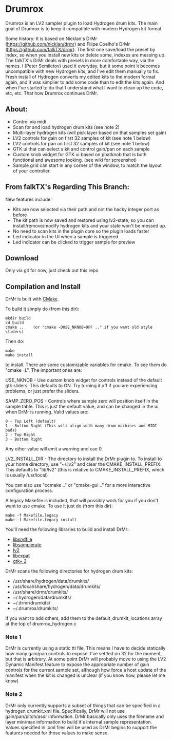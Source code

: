 Drumrox
=======

Drumrox is an LV2 sampler plugin to load Hydrogen drum kits. The main goal of Drumrox is to keep it compatible with modern Hydrogen kit format.

Some history: It is based on Nicklan's DrMr (https://github.com/nicklan/drmr) and Filipe Coelho's DrMr (https://github.com/falkTX/drmr). The first one save/load the preset by index, so when you install new kits or delete some, indexes are messing up. The falkTX's DrMr deals with presets in more comfortable way, via the names. I (Peter Semiletov) used it everyday, but it some point it becomes uncompatible with new Hydrogen kits, and I've edit them manually to fix. Fresh install of Hydrogen converts my edited kits to the modern format again, and it was simplier to add some code than to edit the kits again. And when I've started to do that I understand what I want to clean up the code, etc, etc. That how Drumrox continues DrMr.


About:
-----

- Control via midi
- Scan for and load hydrogen drum kits (see note 2)
- Multi-layer hydrogen kits (will pick layer based on that samples set gain)
- LV2 controls for gain on first 32 samples of kit (see note 1 below)
- LV2 controls for pan on first 32 samples of kit (see note 1 below)
- GTK ui that can select a kit and control gain/pan on each sample
- Custom knob widget for GTK ui based on phatknob that is both functional and awesome looking. (see wiki for screenshot)
- Sample grid can start in any corner of the window, to match the layout of your controller.


From falkTX's Regarding This Branch:
-------------------------------------

New features include:

- Kits are now selected via their path and not the hacky integer port as before
- The kit path is now saved and restored using lv2-state, so you can install/remove/modify hydrogen kits and your state won't be messed up.
- No need to scan kits in the plugin core so the plugin loads faster
- Led indicator in the UI when a sample is triggered
- Led indicator can be clicked to trigger sample for preview


Download
--------
Only via git for now, just check out this repo

Compilation and Install
-----------------------
DrMr is built with [CMake](http://www.cmake.org).

To build it simply do (from this dir):

    mkdir build
    cd build
    cmake ..    (or "cmake -DUSE_NKNOB=OFF .." if you want old style sliders)

Then do:

    make
    make install

to install.  There are some customizable variables for cmake.  To see them do "cmake -L".  The important ones are:

USE_NKNOB - Use custom knob widget for controls instead of the default gtk sliders.  This defaults to ON.  Try turning it off if you are experiencing problems, or just prefer the sliders.

SAMP_ZERO_POS - Controls where sample zero will position itself in the sample table.  This is just the default value, and can be changed in the ui when DrMr is running.  Valid values are:

    0 - Top Left (default)
    1 - Bottom Right (This will align with many drum machines and MIDI pads)
    2 - Top Right
    3 - Bottom Right
Any other value will emit a warning and use 0.

LV2_INSTALL_DIR - The directory to install the DrMr plugin to. To install to your home directory, use "~/.lv2" and clear the CMAKE_INSTALL_PREFIX. This defaults to "lib/lv2" (this is relative to CMAKE_INSTALL_PREFIX, which is usually /usr/local)

You can also use "ccmake .." or "cmake-gui .." for a more interactive configuration process.

A legacy Makefile is included, that will possibly work for you if you don't want to use cmake.  To use it just do (from this dir):

    make -f Makefile.legacy
    make -f Makefile.legacy install

You'll need the following libraries to build and install DrMr:

- [libsndfile](http://www.mega-nerd.com/libsndfile/)
- [libsamplerate](http://www.mega-nerd.com/SRC/index.html)
- [lv2](http://lv2plug.in/)
- [libexpat](http://expat.sourceforge.net)
- [gtk+ 2](http://www.gtk.org)

DrMr scans the following directories for hydrogen drum kits:

- /usr/share/hydrogen/data/drumkits/
- /usr/local/share/hydrogen/data/drumkits/
- /usr/share/drmr/drumkits/
- ~/.hydrogen/data/drumkits/
- ~/.drmr/drumkits/
- ~/.drumrox/drumkits/

If you want to add others, add them to the default_drumkit_locations array at the top of drumrox_hydrogen.c

### Note 1
DrMr is currently using a static ttl file.  This means I have to decide statically how many gain/pan controls to expose.  I've settled on 32 for the moment, but that is arbitrary.  At some point DrMr will probably move to using the LV2 Dynamic Manifest feature to expose the appropriate number of gain controls for the current sample set, although how force a host update of the manifest when the kit is changed is unclear (if you know how, please let me know)

### Note 2
DrMr only currently supports a subset of things that can be specified in a hydrogen drumkit.xml file.  Specifically, DrMr will not use gain/pan/pitch/asdr information.  DrMr basically only uses the filename and layer min/max information to build it's internal sample representation.  Values specified in .xml files will be used as DrMr begins to support the features needed for those values to make sense.
